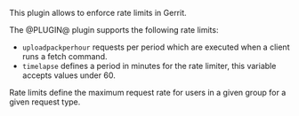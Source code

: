 This plugin allows to enforce rate limits in Gerrit.

The @PLUGIN@ plugin supports the following rate limits:

* `uploadpackperhour` requests per period which are executed when a client runs a fetch command.
* `timelapse` defines a period in minutes for the rate limiter, this variable accepts values under 60.

Rate limits define the maximum request rate for users in a given group
for a given request type.
